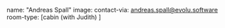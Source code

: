 name: "Andreas Spall"
image: 
contact-via: andreas.spall@evolu.software
room-type: [cabin (with Judith) ]
